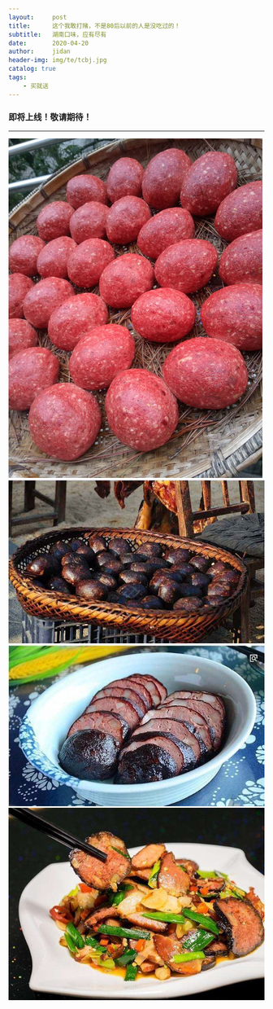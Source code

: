 ```yaml
---
layout:     post
title:      这个我敢打赌，不是80后以前的人是没吃过的！
subtitle:   湖南口味，应有尽有
date:       2020-04-20
author:     jidan
header-img: img/te/tcbj.jpg
catalog: true
tags:
    - 买就送
---
```

### 即将上线！敬请期待！
---
![](/img/te/36.jpg)
![](/img/te/7.jpg)
![](/img/te/35.jpg)
![](/img/te/31.jpg)
